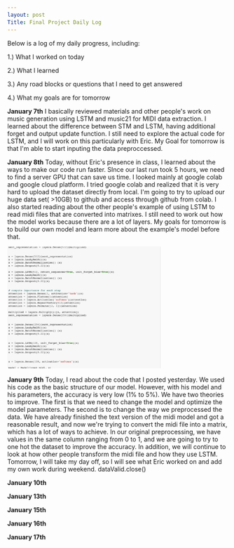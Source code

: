 ```yaml
---
layout: post
Title: Final Project Daily Log
---
```


Below is a log of my daily progress, including:

1.) What I worked on today

2.) What I learned

3.) Any road blocks or questions that I need to get answered

4.) What my goals are for tomorrow

**January 7th**
I basically reviewed materials and other people's work on music generation using LSTM and music21 for MIDI data extraction. I learned about the difference between STM and LSTM, having additional forget and output update function. I still need to explore the actual code for LSTM, and I will work on this particularly with Eric. My Goal for tomorrow is that I'm able to start inputing the data preproccessed.

**January 8th**
Today, without Eric's presence in class, I learned about the ways to make our code run faster. SInce our last run took 5 hours, we need to find a server GPU that can save us time. I looked mainly at google colab and google cloud platform. I tried google colab and realized that it is very hard to upload the dataset directly from local. I'm going to try to upload our huge data set( >10GB) to github and access through github from colab. I also started reading about the other people's example of using LSTM to read midi files that are converted into matrixes. I still need to work out how the model works because there are a lot of layers. My goals for tomorrow is to build our own model and learn more about the example's model before that.

<img src="/images/code.png" width="350"/> 

**January 9th**
Today, I read about the code that I posted yesterday. We used his code as the basic structure of our model. However, with his model and his parameters, the accuracy is very low (1% to 5%). We have two theories to improve. The first is that we need to change the model and optimize the model parameters. The second is to change the way we preprocessed the data.  We have already finished the text version of the midi model and got a reasonable result, and now we're trying to convert the midi file into a matrix, which has a lot of ways to achieve. In our original preprocessing, we have values in the same column ranging from 0 to 1, and we are going to try to one hot the dataset to improve the accuracy. In addition, we will continue to look at how other people transform the midi file and how they use LSTM. Tomorrow, I will take my day off, so I will see what Eric worked on and add my own work during weekend.
dataValid.close() 

**January 10th**

**January 13th**

**January 15th**

**January 16th**

**January 17th**